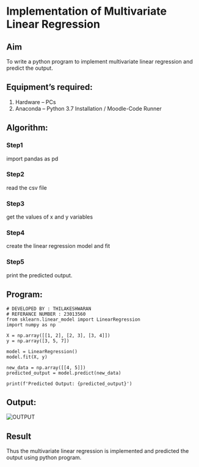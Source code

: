 # Implementation of Multivariate Linear Regression
## Aim
To write a python program to implement multivariate linear regression and predict the output.
## Equipment’s required:
1.	Hardware – PCs
2.	Anaconda – Python 3.7 Installation / Moodle-Code Runner
## Algorithm:
### Step1
import pandas as pd
### Step2
read the csv file
### Step3
get the values of x and y variables
### Step4
create the linear regression model and fit
### Step5
print the predicted output.
## Program:
```
# DEVELOPED BY : THILAKESHWARAN
# REFERANCE NUMBER : 23013560
from sklearn.linear_model import LinearRegression
import numpy as np

X = np.array([[1, 2], [2, 3], [3, 4]])
y = np.array([3, 5, 7])

model = LinearRegression()
model.fit(X, y)

new_data = np.array([[4, 5]])
predicted_output = model.predict(new_data)

print(f'Predicted Output: {predicted_output}')

```
## Output:
![OUTPUT](https://github.com/Thilakeshwaran/Multivariate-Linear-Regression/assets/147473132/6e94aee2-9619-4fb9-b1e9-a87a2e20116c)

## Result
Thus the multivariate linear regression is implemented and predicted the output using python program.
